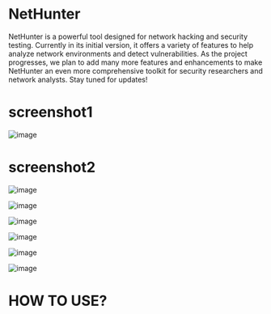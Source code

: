 # NetHunter
NetHunter is a powerful tool designed for network hacking and security testing. Currently in its initial version, it offers a variety of features to help analyze network environments and detect vulnerabilities.
As the project progresses, we plan to add many more features and enhancements to make NetHunter an even more comprehensive toolkit for security researchers and network analysts. Stay tuned for updates!

# screenshot1
![image](https://github.com/user-attachments/assets/28a4de3d-8b5b-4777-9a89-810dca008136)

# screenshot2

![image](https://github.com/user-attachments/assets/f0063694-5faf-4cde-abba-439fa56aee2f)

![image](https://github.com/user-attachments/assets/f5e29065-b76e-4215-a165-3d346f5b76df)

![image](https://github.com/user-attachments/assets/19401f7d-88d6-4a44-86b9-c9219c5209f3)

![image](https://github.com/user-attachments/assets/b732774a-2180-4f5f-9862-3a6b51950284)

![image](https://github.com/user-attachments/assets/941df476-1032-426e-9d70-3dee5f79578c)

![image](https://github.com/user-attachments/assets/c2e0779a-894b-41f3-ab31-9573560a40fe)

# HOW TO USE?






